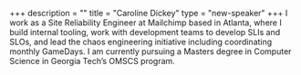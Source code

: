 +++
description = ""
title = "Caroline Dickey"
type = "new-speaker"
+++
I work as a Site Reliability Engineer at Mailchimp based in Atlanta, where I build internal tooling, work with development teams to develop SLIs and SLOs, and lead the chaos engineering initiative including coordinating monthly GameDays. I am currently pursuing a Masters degree in Computer Science in Georgia Tech’s OMSCS program.